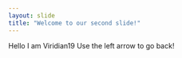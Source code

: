 ```yaml
---
layout: slide
title: "Welcome to our second slide!"
---
```

Hello I am Viridian19
Use the left arrow to go back!
